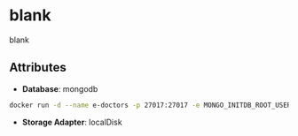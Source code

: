 # blank

blank

## Attributes

- **Database**: mongodb
```bash 
docker run -d --name e-doctors -p 27017:27017 -e MONGO_INITDB_ROOT_USERNAME=mongo -e MONGO_INITDB_ROOT_PASSWORD=mongopw mongo
```
- **Storage Adapter**: localDisk
